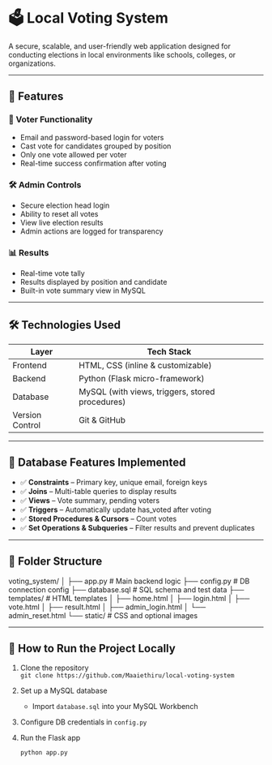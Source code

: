 # 🗳️ Local Voting System

A secure, scalable, and user-friendly web application designed for conducting elections in local environments like schools, colleges, or organizations.

---

## 📌 Features

### 👤 Voter Functionality
- Email and password-based login for voters
- Cast vote for candidates grouped by position
- Only one vote allowed per voter
- Real-time success confirmation after voting

### 🛠️ Admin Controls
- Secure election head login
- Ability to reset all votes
- View live election results
- Admin actions are logged for transparency

### 📊 Results
- Real-time vote tally
- Results displayed by position and candidate
- Built-in vote summary view in MySQL

---

## 🛠️ Technologies Used

| Layer      | Tech Stack           |
|------------|----------------------|
| Frontend   | HTML, CSS (inline & customizable) |
| Backend    | Python (Flask micro-framework) |
| Database   | MySQL (with views, triggers, stored procedures) |
| Version Control | Git & GitHub |

---

## 🧠 Database Features Implemented

- ✅ **Constraints** – Primary key, unique email, foreign keys
- ✅ **Joins** – Multi-table queries to display results
- ✅ **Views** – Vote summary, pending voters
- ✅ **Triggers** – Automatically update has_voted after voting
- ✅ **Stored Procedures & Cursors** – Count votes
- ✅ **Set Operations & Subqueries** – Filter results and prevent duplicates

---

## 📂 Folder Structure

voting_system/
│
├── app.py # Main backend logic
├── config.py # DB connection config
├── database.sql # SQL schema and test data
├── templates/ # HTML templates
│ ├── home.html
│ ├── login.html
│ ├── vote.html
│ ├── result.html
│ ├── admin_login.html
│ └── admin_reset.html
└── static/ # CSS and optional images

---

## 🚀 How to Run the Project Locally

1. Clone the repository  
   `git clone https://github.com/Maaiethiru/local-voting-system`

2. Set up a MySQL database  
   - Import `database.sql` into your MySQL Workbench

3. Configure DB credentials in `config.py`

4. Run the Flask app  
   ```bash
   python app.py
